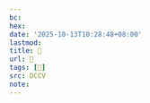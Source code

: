 ```yaml
---
bc:
hex:
date: '2025-10-13T10:28:48+08:00'
lastmod:
title: 􄖕
url: 􄖕
tags: [𣧵]
src: DCCV
note:
---
```

